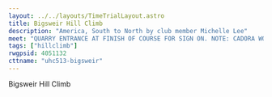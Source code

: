 ```yaml
---
layout: ../../layouts/TimeTrialLayout.astro
title: Bigsweir Hill Climb
description: "America, South to North by club member Michelle Lee"
meet: "QUARRY ENTRANCE AT FINISH OF COURSE FOR SIGN ON. NOTE: CADORA WOOD CAR PARK IS START OF COURSE."
tags: ["hillclimb"]
rwgpsid: 4051132
cttname: "uhc513-bigsweir"
---
```


Bigsweir Hill Climb